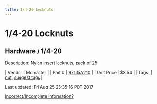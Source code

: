 ```yaml
---
title: 1/4-20 Locknuts
---
```


# 1/4-20 Locknuts
## Hardware / 1/4-20
Description: 	Nylon insert locknuts, pack of 25 

| Vendor | Mcmaster | 
| Part # | [97135A210](https://www.mcmaster.com/#97135A210) | 
| Unit Price | $3.54 | 
| Tags: | [nut](https://jgermita.github.io/frc-parts/search/?q=nut), [suggest tags](https://docs.google.com/forms/d/e/1FAIpQLSeWyY8v3RgOty-MyWmh9U0iivNYN_molChYyS-0U-o-kOAv_g/viewform) | 

Last updated: Fri Aug 25 23:35:16 PDT 2017

 [Incorrect/Incomplete information?](https://docs.google.com/forms/d/e/1FAIpQLSeWyY8v3RgOty-MyWmh9U0iivNYN_molChYyS-0U-o-kOAv_g/viewform)